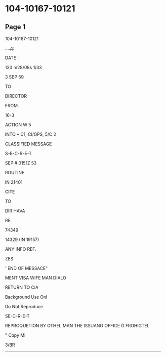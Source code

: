 # 104-10167-10121

## Page 1

104-10167-10121

....д:

DATE :

120 m28/08s 1/33

3 SEP 59

TO

DIRECTOR

FROM

16-3

ACTION W 5

INTO • C1, CI/OPS, 5/C 2

CLASSIFIED MESSAGE

S-E-C-R-E-T

SEP # 0151Z 53

ROUTINE

IN 21401

CITE

TO

DIR HAVA

RE

74349

14329 (IN 19157)

ANY INFO REF.

ZES

' END OF MESSACE"

MENT VISA WIFE MAN DIALO

RETURN TO CIA

Background Use Onl

Do Not Reproduce

SE-C-R-E-T

REPROQUETION BY OTHEL MAN THE ISSUANO OFFICE Ó FROHIGTEL

" Copy Mi

3/BR

---

